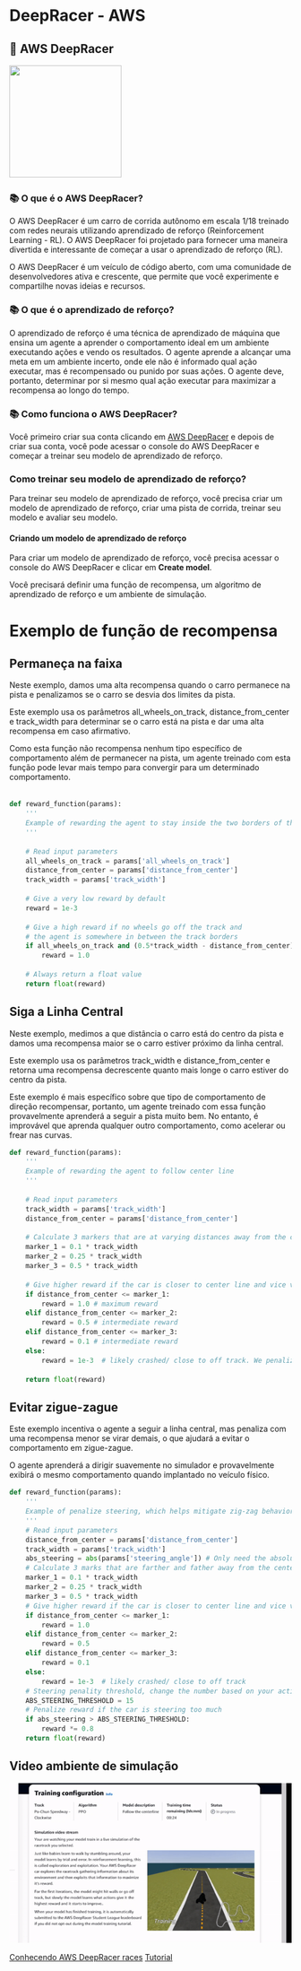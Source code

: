 # DeepRacer - AWS

## 🚗 AWS DeepRacer


<img src="https://hostingjournalist.com/wp-content/uploads/2020/01/AWS-DeepRacer-League-Preview.jpg" width="200" height="200" />

### 📚 O que é o AWS DeepRacer?

O AWS DeepRacer é um carro de corrida autônomo em escala 1/18  treinado com redes neurais utilizando aprendizado de reforço (Reinforcement Learning - RL). O AWS DeepRacer foi projetado para fornecer uma maneira divertida e interessante de começar a usar o aprendizado de reforço (RL). 

O AWS DeepRacer é um veículo de código aberto, com uma comunidade de desenvolvedores ativa e crescente, que permite que você experimente e compartilhe novas ideias e recursos.

### 📚 O que é o aprendizado de reforço?

O aprendizado de reforço é uma técnica de aprendizado de máquina que ensina um agente a aprender o comportamento ideal em um ambiente executando ações e vendo os resultados. O agente aprende a alcançar uma meta em um ambiente incerto, onde ele não é informado qual ação executar, mas é recompensado ou punido por suas ações. O agente deve, portanto, determinar por si mesmo qual ação executar para maximizar a recompensa ao longo do tempo.

### 📚 Como funciona o AWS DeepRacer?

Você primeiro criar sua conta clicando em [AWS DeepRacer](https://student.deepracer.com/home) e depois de criar sua conta, você pode acessar o console do AWS DeepRacer e começar a treinar seu modelo de aprendizado de reforço.

### Como treinar seu modelo de aprendizado de reforço?

Para treinar seu modelo de aprendizado de reforço, você precisa criar um modelo de aprendizado de reforço, criar uma pista de corrida, treinar seu modelo e avaliar seu modelo.

#### Criando um modelo de aprendizado de reforço

Para criar um modelo de aprendizado de reforço, você precisa acessar o console do AWS DeepRacer e clicar em **Create model**.

Você precisará definir uma função de recompensa, um algoritmo de aprendizado de reforço e um ambiente de simulação.


# Exemplo de função de recompensa


## Permaneça na faixa

Neste exemplo, damos uma alta recompensa quando o carro permanece na pista e penalizamos se o carro se desvia dos limites da pista.

Este exemplo usa os parâmetros all_wheels_on_track, distance_from_center e track_width para determinar se o carro está na pista e dar uma alta recompensa em caso afirmativo.

Como esta função não recompensa nenhum tipo específico de comportamento além de permanecer na pista, um agente treinado com esta função pode levar mais tempo para convergir para um determinado comportamento.

```python

def reward_function(params):
    '''
    Example of rewarding the agent to stay inside the two borders of the track
    '''

    # Read input parameters
    all_wheels_on_track = params['all_wheels_on_track']
    distance_from_center = params['distance_from_center']
    track_width = params['track_width']

    # Give a very low reward by default
    reward = 1e-3

    # Give a high reward if no wheels go off the track and
    # the agent is somewhere in between the track borders
    if all_wheels_on_track and (0.5*track_width - distance_from_center) >= 0.05:
        reward = 1.0

    # Always return a float value
    return float(reward)

```

## Siga a Linha Central

Neste exemplo, medimos a que distância o carro está do centro da pista e damos uma recompensa maior se o carro estiver próximo da linha central.

Este exemplo usa os parâmetros track_width e distance_from_center e retorna uma recompensa decrescente quanto mais longe o carro estiver do centro da pista.

Este exemplo é mais específico sobre que tipo de comportamento de direção recompensar, portanto, um agente treinado com essa função provavelmente aprenderá a seguir a pista muito bem. No entanto, é improvável que aprenda qualquer outro comportamento, como acelerar ou frear nas curvas.

```python
def reward_function(params):
    '''
    Example of rewarding the agent to follow center line
    '''

    # Read input parameters
    track_width = params['track_width'] 
    distance_from_center = params['distance_from_center']

    # Calculate 3 markers that are at varying distances away from the center line
    marker_1 = 0.1 * track_width
    marker_2 = 0.25 * track_width
    marker_3 = 0.5 * track_width

    # Give higher reward if the car is closer to center line and vice versa
    if distance_from_center <= marker_1:
        reward = 1.0 # maximum reward
    elif distance_from_center <= marker_2:
        reward = 0.5 # intermediate reward
    elif distance_from_center <= marker_3:
        reward = 0.1 # intermediate reward
    else:
        reward = 1e-3  # likely crashed/ close to off track. We penalize.

    return float(reward)
```

## Evitar zigue-zague

Este exemplo incentiva o agente a seguir a linha central, mas penaliza com uma recompensa menor se virar demais, o que ajudará a evitar o comportamento em zigue-zague.

O agente aprenderá a dirigir suavemente no simulador e provavelmente exibirá o mesmo comportamento quando implantado no veículo físico.

```python
def reward_function(params):
    '''
    Example of penalize steering, which helps mitigate zig-zag behaviors
    '''
    # Read input parameters
    distance_from_center = params['distance_from_center']
    track_width = params['track_width']
    abs_steering = abs(params['steering_angle']) # Only need the absolute steering angle
    # Calculate 3 marks that are farther and father away from the center line
    marker_1 = 0.1 * track_width
    marker_2 = 0.25 * track_width
    marker_3 = 0.5 * track_width
    # Give higher reward if the car is closer to center line and vice versa
    if distance_from_center <= marker_1:
        reward = 1.0
    elif distance_from_center <= marker_2:
        reward = 0.5
    elif distance_from_center <= marker_3:
        reward = 0.1
    else:
        reward = 1e-3  # likely crashed/ close to off track
    # Steering penality threshold, change the number based on your action space setting
    ABS_STEERING_THRESHOLD = 15 
    # Penalize reward if the car is steering too much
    if abs_steering > ABS_STEERING_THRESHOLD:
        reward *= 0.8
    return float(reward)
```

## Video ambiente de simulação 

![](https://github.com/roscibely/neural_networks/blob/develop/unidadeI/animation.gif)

[Conhecendo AWS DeepRacer races](https://www.youtube.com/watch?v=vCt-F2HscOU)
[Tutorial](https://www.youtube.com/watch?v=S5C46D_VEtk&ab_channel=ColaberrySchoolOfDataScience%26Analytics)
